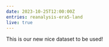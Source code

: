 ```yaml
---
date: 2023-10-25T12:00:00Z
entries: reanalysis-era5-land
live: true
---
```


This is our new nice dataset to be used!

